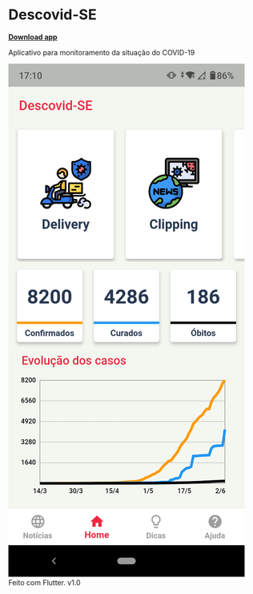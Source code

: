 # Descovid-SE     
[**Download app**](https://github.com/ladocufs/Descovid-SE/raw/master/descovidse_v1.0.apk)

Aplicativo para monitoramento da situação do COVID-19


![alt text](https://github.com/ladocufs/Descovid-SE/blob/master/prints/home.png)
Feito com Flutter.
v1.0
